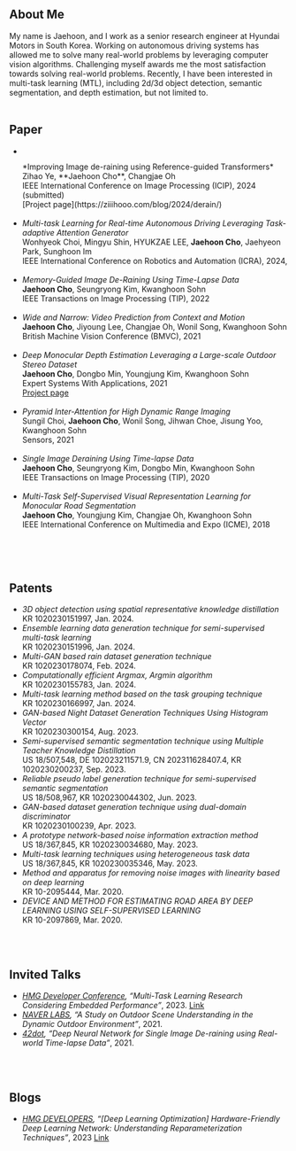 ## About Me

My name is Jaehoon, and I work as a senior research engineer at Hyundai Motors in South Korea. 
Working on autonomous driving systems has allowed me to solve many real-world problems by leveraging computer vision algorithms. 
Challenging myself awards me the most satisfaction towards solving real-world problems.
Recently, I have been interested in multi-task learning (MTL), including 2d/3d object detection, semantic segmentation, and depth estimation, but not limited to.
<br>
<br>

## Paper
*   <figure style="width: 120px"> <img src="https://jhcho90.github.io/assets/img/ref_rain.png" alt=""> </figure> *Improving Image de-raining using Reference-guided Transformers* <br> Zihao Ye, **Jaehoon Cho**, Changjae Oh<br>IEEE International Conference on Image Processing (ICIP), 2024 (submitted) <br>[Project page](https://ziiihooo.com/blog/2024/derain/)<br><br>
*   *Multi-task Learning for Real-time Autonomous Driving Leveraging Task-adaptive Attention Generator* <br> Wonhyeok Choi, Mingyu Shin, HYUKZAE LEE, **Jaehoon Cho**, Jaehyeon Park, Sunghoon Im<br>IEEE International Conference on Robotics and Automation (ICRA), 2024, <br><br>
*   *Memory-Guided Image De-Raining Using Time-Lapse Data* <br> **Jaehoon Cho**, Seungryong Kim, Kwanghoon Sohn<br>IEEE Transactions on Image Processing (TIP), 2022 <br><br>
*   *Wide and Narrow: Video Prediction from Context and Motion* <br> **Jaehoon Cho**, Jiyoung Lee, Changjae Oh, Wonil Song, Kwanghoon Sohn<br>British Machine Vision Conference (BMVC), 2021 <br><br>
*   *Deep Monocular Depth Estimation Leveraging a Large-scale Outdoor Stereo Dataset* <br> **Jaehoon Cho**, Dongbo Min, Youngjung Kim, Kwanghoon Sohn<br>Expert Systems With Applications, 2021 <br>[Project page](https://dimlrgbd.github.io/)<br><br>
*   *Pyramid Inter-Attention for High Dynamic Range Imaging* <br> Sungil Choi,  **Jaehoon Cho**, Wonil Song, Jihwan Choe, Jisung Yoo, Kwanghoon Sohn<br>Sensors, 2021 <br><br>
*   *Single Image Deraining Using Time-lapse Data* <br> **Jaehoon Cho**, Seungryong Kim, Dongbo Min, Kwanghoon Sohn<br>IEEE Transactions on Image Processing (TIP), 2020 <br><br>
*   *Multi-Task Self-Supervised Visual Representation Learning for Monocular Road Segmentation*<br>**Jaehoon Cho**, Youngjung Kim, Changjae Oh, Kwanghoon Sohn<br>IEEE International Conference on Multimedia and Expo (ICME), 2018<br><br>


<br>
<br>

## Patents
*   *3D object detection using spatial representative knowledge distillation*<br/>
KR 1020230151997, Jan. 2024. <br/>
*   *Ensemble learning data generation technique for semi-supervised multi-task learning*<br/>
KR 1020230151996, Jan. 2024. <br/>
*   *Multi-GAN based rain dataset generation technique*<br/>
KR 1020230178074, Feb. 2024. <br/>
*   *Computationally efficient Argmax, Argmin algorithm*<br/>
KR 1020230155783, Jan. 2024. <br/>
*   *Multi-task learning method based on the task grouping technique*<br/>
KR 1020230166997, Jan. 2024. <br/>
*   *GAN-based Night Dataset Generation Techniques Using Histogram Vector*<br/>
KR 1020230300154, Aug. 2023. <br/>
*   *Semi-supervised semantic segmentation technique using Multiple Teacher Knowledge Distillation*<br/>
US 18/507,548, DE 102023211571.9, CN 202311628407.4, KR 1020230200237, Sep. 2023. <br/>
*   *Reliable pseudo label generation technique for semi-supervised semantic segmentation*<br/>
US 18/508,967, KR 1020230044302, Jun. 2023. <br/>
*   *GAN-based dataset generation technique using dual-domain discriminator*<br/>
KR 1020230100239, Apr. 2023. <br/>
*   *A prototype network-based noise information extraction method*<br/>
US 18/367,845, KR 1020230034680, May. 2023. <br/>
*   *Multi-task learning techniques using heterogeneous task data*<br/>
US 18/367,845, KR 1020230035346, May. 2023. <br/>
*   *Method and apparatus for removing noise images with linearity based on deep learning*<br/>
KR 10-2095444, Mar. 2020. <br/>
*   *DEVICE AND METHOD FOR ESTIMATING ROAD AREA BY DEEP LEARNING USING SELF-SUPERVISED LEARNING*<br/>
KR 10-2097869, Mar. 2020. <br/>


<br>
<br>

## Invited Talks
*   *[HMG Developer Conference](https://devcon.hyundaimotorgroup.com/), “Multi-Task Learning Research Considering Embedded Performance”*, 2023. [Link](https://www.youtube.com/watch?v=kwQxIml-GGE&list=PLypFzBtJUO_gDlP0xkac4kXAaGcr_w31w&index=12&ab_channel=HMGDeveloperRelations) <br/>
*   *[NAVER LABS](https://www.naverlabs.com/en/), “A Study on Outdoor Scene Understanding in the Dynamic Outdoor Environment”*, 2021. <br/>
*   *[42dot](https://42dot.ai/), “Deep Neural Network for Single Image De-raining using Real-world Time-lapse Data”*, 2021. <br/>

<br>
<br>

## Blogs
*   *[HMG DEVELOPERS](https://developers.hyundaimotorgroup.com/), “[Deep Learning Optimization] Hardware-Friendly Deep Learning Network: Understanding Reparameterization Techniques”*, 2023 [Link](https://developers.hyundaimotorgroup.com/blog/291) <br/>



